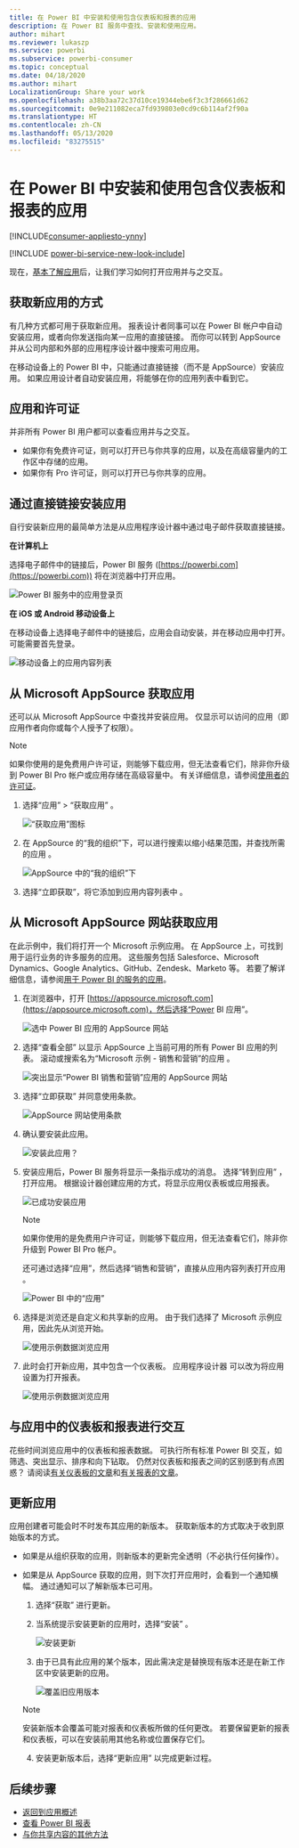 ```yaml
---
title: 在 Power BI 中安装和使用包含仪表板和报表的应用
description: 在 Power BI 服务中查找、安装和使用应用。
author: mihart
ms.reviewer: lukaszp
ms.service: powerbi
ms.subservice: powerbi-consumer
ms.topic: conceptual
ms.date: 04/18/2020
ms.author: mihart
LocalizationGroup: Share your work
ms.openlocfilehash: a38b3aa72c37d10ce19344ebe6f3c3f286661d62
ms.sourcegitcommit: 0e9e211082eca7fd939803e0cd9c6b114af2f90a
ms.translationtype: HT
ms.contentlocale: zh-CN
ms.lasthandoff: 05/13/2020
ms.locfileid: "83275515"
---
```

# <a name="install-and-use-apps-with-dashboards-and-reports-in-power-bi"></a>在 Power BI 中安装和使用包含仪表板和报表的应用

[!INCLUDE[consumer-appliesto-ynny](../includes/consumer-appliesto-ynny.md)]

[!INCLUDE [power-bi-service-new-look-include](../includes/power-bi-service-new-look-include.md)]

现在，[基本了解应用](end-user-apps.md)后，让我们学习如何打开应用并与之交互。 

## <a name="ways-to-get-a-new-app"></a>获取新应用的方式
有几种方式都可用于获取新应用。 报表设计者同事可以在 Power BI 帐户中自动安装应用，或者向你发送指向某一应用的直接链接。 而你可以转到 AppSource 并从公司内部和外部的应用程序设计器中搜索可用应用。 

在移动设备上的 Power BI 中，只能通过直接链接（而不是 AppSource）安装应用。 如果应用设计者自动安装应用，将能够在你的应用列表中看到它。

## <a name="apps-and-licenses"></a>应用和许可证
并非所有 Power BI 用户都可以查看应用并与之交互。 
- 如果你有免费许可证，则可以打开已与你共享的应用，以及在高级容量内的工作区中存储的应用。
- 如果你有 Pro 许可证，则可以打开已与你共享的应用。

## <a name="install-an-app-from-a-direct-link"></a>通过直接链接安装应用
自行安装新应用的最简单方法是从应用程序设计器中通过电子邮件获取直接链接。  

**在计算机上** 

选择电子邮件中的链接后，Power BI 服务 ([https://powerbi.com](https://powerbi.com)) 将在浏览器中打开应用。 

![Power BI 服务中的应用登录页](./media/end-user-app-view/power-bi-app-from-link.png)

**在 iOS 或 Android 移动设备上** 

在移动设备上选择电子邮件中的链接后，应用会自动安装，并在移动应用中打开。 可能需要首先登录。 

![移动设备上的应用内容列表](./media/end-user-app-view/power-bi-ios.png)

## <a name="get-the-app-from-microsoft-appsource"></a>从 Microsoft AppSource 获取应用
还可以从 Microsoft AppSource 中查找并安装应用。 仅显示可以访问的应用（即应用作者向你或每个人授予了权限）。 

> [!NOTE]
> 如果你使用的是免费用户许可证，则能够下载应用，但无法查看它们，除非你升级到 Power BI Pro 帐户或应用存储在高级容量中。 有关详细信息，请参阅[使用者的许可证](end-user-license.md)。

1. 选择“应用”  > “获取应用”   。 
   
    ![“获取应用”图标](./media/end-user-app-view/power-bi-get-app2.png)    
2. 在 AppSource 的“我的组织”下，可以进行搜索以缩小结果范围，并查找所需的应用  。
   
    ![AppSource 中的“我的组织”下](./media/end-user-app-view/power-bi-opportunity-app.png)
3. 选择“立即获取”，将它添加到应用内容列表中  。 

## <a name="get-an-app-from-the-microsoft-appsource-website"></a>从 Microsoft AppSource 网站获取应用 

在此示例中，我们将打开一个 Microsoft 示例应用。 在 AppSource 上，可找到用于运行业务的许多服务的应用。  这些服务包括 Salesforce、Microsoft Dynamics、Google Analytics、GitHub、Zendesk、Marketo 等。 若要了解详细信息，请参阅[用于 Power BI 的服务的应用](../connect-data/service-connect-to-services.md)。 

1. 在浏览器中，打开 [https://appsource.microsoft.com](https://appsource.microsoft.com)，然后选择“Power BI 应用”。 

    ![选中 Power BI 应用的 AppSource 网站  ](./media/end-user-apps/power-bi-appsource.png)


2. 选择“查看全部”  以显示 AppSource 上当前可用的所有 Power BI 应用的列表。 滚动或搜索名为“Microsoft 示例 - 销售和营销”的应用  。

    ![突出显示“Power BI 销售和营销”应用的 AppSource 网站  ](./media/end-user-apps/power-bi-appsource-samples.png)

3. 选择“立即获取”  并同意使用条款。

    ![AppSource 网站使用条款 ](./media/end-user-apps/power-bi-permission.png)


4. 确认要安装此应用。

    ![安装此应用？  ](./media/end-user-apps/power-bi-app-install.png)

5. 安装应用后，Power BI 服务将显示一条指示成功的消息。 选择“转到应用”  ，打开应用。 根据设计器创建应用的方式，将显示应用仪表板或应用报表。



    ![已成功安装应用 ](./media/end-user-apps/power-bi-app-ready.png)

    > [!NOTE]
    > 如果你使用的是免费用户许可证，则能够下载应用，但无法查看它们，除非你升级到 Power BI Pro 帐户。 

    还可通过选择“应用”，然后选择“销售和营销”，直接从应用内容列表打开应用   。

    ![Power BI 中的“应用”](./media/end-user-apps/power-bi-apps.png)


6. 选择是浏览还是自定义和共享新的应用。 由于我们选择了 Microsoft 示例应用，因此先从浏览开始。 

    ![使用示例数据浏览应用](./media/end-user-apps/power-bi-explore.png)

7.  此时会打开新应用，其中包含一个仪表板。 应用程序设计器  可以改为将应用设置为打开报表。  

    ![使用示例数据浏览应用](./media/end-user-apps/power-bi-new-app.png)


## <a name="interact-with-the-dashboards-and-reports-in-the-app"></a>与应用中的仪表板和报表进行交互
花些时间浏览应用中的仪表板和报表数据。 可执行所有标准 Power BI 交互，如筛选、突出显示、排序和向下钻取。  仍然对仪表板和报表之间的区别感到有点困惑？  请阅读[有关仪表板的文章](end-user-dashboards.md)和[有关报表的文章](end-user-reports.md)。  

## <a name="update-an-app"></a>更新应用 

应用创建者可能会时不时发布其应用的新版本。 获取新版本的方式取决于收到原始版本的方式。 

* 如果是从组织获取的应用，则新版本的更新完全透明（不必执行任何操作）。 

* 如果是从 AppSource 获取的应用，则下次打开应用时，会看到一个通知横幅。 通过通知可以了解新版本已可用。 

    1. 选择“获取”  进行更新。  

        <!--![App update notification](./media/end-user-app-view/power-bi-new-app-version-notification.png) -->

    2. 当系统提示安装更新的应用时，选择“安装”  。 

        ![安装更新](./media/end-user-app-view/power-bi-install.png) 

    3. 由于已具有此应用的某个版本，因此需决定是替换现有版本还是在新工作区中安装更新的应用。   

        ![覆盖旧应用版本](./media/end-user-app-view/power-bi-already-installed.png) 


    > [!NOTE] 
    > 安装新版本会覆盖可能对报表和仪表板所做的任何更改。 若要保留更新的报表和仪表板，可以在安装前用其他名称或位置保存它们。 

    4. 安装更新版本后，选择“更新应用”  以完成更新过程。 


## <a name="next-steps"></a>后续步骤
* [返回到应用概述](end-user-apps.md)
* [查看 Power BI 报表](end-user-report-open.md)
* [与你共享内容的其他方法](end-user-shared-with-me.md)

